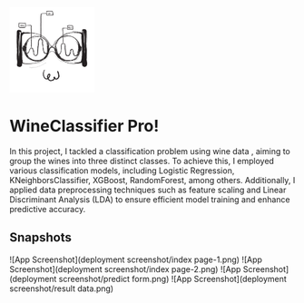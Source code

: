
<img src="static/brand/logo.png" alt="logo" width="150" height="150"/>


# WineClassifier Pro!

In this project, I tackled a classification problem using wine data , aiming to group the wines into three distinct classes. To achieve this, I employed various classification models, including Logistic Regression, KNeighborsClassifier, XGBoost, RandomForest, among others. Additionally, I applied data preprocessing techniques such as feature scaling and Linear Discriminant Analysis (LDA) to ensure efficient model training and enhance predictive accuracy.


## Snapshots 

![App Screenshot](deployment screenshot/index page-1.png)
![App Screenshot](deployment screenshot/index page-2.png)
![App Screenshot](deployment screenshot/predict form.png)
![App Screenshot](deployment screenshot/result data.png)


